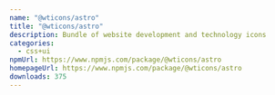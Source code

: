 ```yaml
---
name: "@wticons/astro"
title: "@wticons/astro"
description: Bundle of website development and technology icons
categories:
  - css+ui
npmUrl: https://www.npmjs.com/package/@wticons/astro
homepageUrl: https://www.npmjs.com/package/@wticons/astro
downloads: 375
---
```

